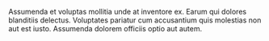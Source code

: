 Assumenda et voluptas mollitia unde at inventore ex.
Earum qui dolores blanditiis delectus.
Voluptates pariatur cum accusantium quis molestias non aut est iusto.
Assumenda dolorem officiis optio aut autem.
